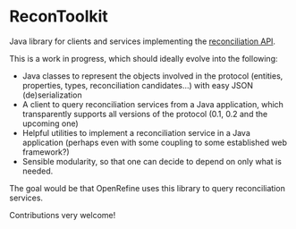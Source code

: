 # ReconToolkit

Java library for clients and services implementing the [reconciliation API](https://reconciliation-api.github.io/specs/).

This is a work in progress, which should ideally evolve into the following:
* Java classes to represent the objects involved in the protocol (entities, properties, types, reconciliation candidates…) with easy JSON (de)serialization
* A client to query reconciliation services from a Java application, which transparently supports all versions of the protocol (0.1, 0.2 and the upcoming one)
* Helpful utilities to implement a reconciliation service in a Java application (perhaps even with some coupling to some established web framework?)
* Sensible modularity, so that one can decide to depend on only what is needed.

The goal would be that OpenRefine uses this library to query reconciliation services.

Contributions very welcome!
